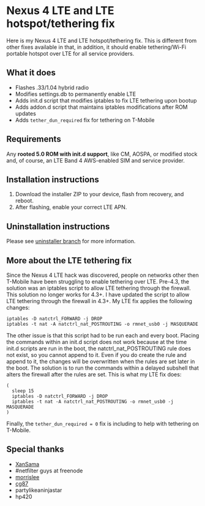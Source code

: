 Nexus 4 LTE and LTE hotspot/tethering fix
=========================================

Here is my Nexus 4 LTE and LTE hotspot/tethering fix. This is different from other fixes available in that, in addition, it should enable tethering/Wi-Fi portable hotspot over LTE for all service providers.


## What it does
* Flashes .33/1.04 hybrid radio
* Modifies settings.db to permanently enable LTE
* Adds init.d script that modifies iptables to fix LTE tethering upon bootup
* Adds addon.d script that maintains iptables modifications after ROM updates
* Adds ```tether_dun_required``` fix for tethering on T-Mobile


## Requirements
Any **rooted 5.0 ROM with init.d support**, like CM, AOSPA, or modified stock and, of course, an LTE Band 4 AWS-enabled SIM and service provider.


## Installation instructions
1. Download the installer ZIP to your device, flash from recovery, and reboot.
2. After flashing, enable your correct LTE APN.


## Uninstallation instructions
Please see [uninstaller branch](https://github.com/marcandrews/Mako-LTE-and-LTE-hotspot-fix/tree/uninstaller) for more information.


## More about the LTE tethering fix
Since the Nexus 4 LTE hack was discovered, people on networks other then T-Mobile have been struggling to enable tethering over LTE. Pre-4.3, the solution was an iptables script to allow LTE tethering through the firewall. This solution no longer works for 4.3+. I have updated the script to allow LTE tethering through the firewall in 4.3+. My LTE fix applies the following changes:
```
iptables -D natctrl_FORWARD -j DROP
iptables -t nat -A natctrl_nat_POSTROUTING -o rmnet_usb0 -j MASQUERADE
```
The other issue is that this script had to be run each and every boot. Placing the commands within an init.d script does not work because at the time init.d scripts are run in the boot, the natctrl_nat_POSTROUTING rule does not exist, so you cannot append to it. Even if you do create the rule and append to it, the changes will be overwritten when the rules are set later in the boot. The solution is to run the commands within a delayed subshell that alters the firewall after the rules are set. This is what my LTE fix does:
```
(
  sleep 15
  iptables -D natctrl_FORWARD -j DROP
  iptables -t nat -A natctrl_nat_POSTROUTING -o rmnet_usb0 -j MASQUERADE
)
```

Finally, the ```tether_dun_required = 0``` fix is including to help with tethering on T-Mobile.


## Special thanks
* [XanSama](http://forum.xda-developers.com/showpost.php?p=36544976&postcount=20)
* #netfilter guys at freenode
* [morrislee](http://forum.xda-developers.com/showthread.php?p=43925317)
* [cg87](http://forum.xda-developers.com/showpost.php?p=48237939&postcount=882)
* partylikeaninjastar
* hp420
